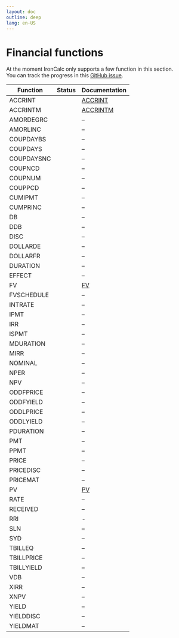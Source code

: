 ```yaml
---
layout: doc
outline: deep
lang: en-US
---
```


# Financial functions

At the moment IronCalc only supports a few function in this section.  
You can track the progress in this [GitHub issue](https://github.com/ironcalc/IronCalc/issues/49).

| Function   | Status                                         | Documentation      |
| ---------- | ---------------------------------------------- | ------------------ |
| ACCRINT    | <Badge type="tip" text="Available" />          | [ACCRINT](financial/accrint) |
| ACCRINTM   | <Badge type="tip" text="Available" />          | [ACCRINTM](financial/accrintm) |
| AMORDEGRC  | <Badge type="info" text="Not implemented yet" /> | –                  |
| AMORLINC   | <Badge type="info" text="Not implemented yet" /> | –                  |
| COUPDAYBS  | <Badge type="info" text="Not implemented yet" /> | –                  |
| COUPDAYS   | <Badge type="info" text="Not implemented yet" /> | –                  |
| COUPDAYSNC | <Badge type="info" text="Not implemented yet" /> | –                  |
| COUPNCD    | <Badge type="info" text="Not implemented yet" /> | –                  |
| COUPNUM    | <Badge type="info" text="Not implemented yet" /> | –                  |
| COUPPCD    | <Badge type="info" text="Not implemented yet" /> | –                  |
| CUMIPMT    | <Badge type="tip" text="Available" />          | –                  |
| CUMPRINC   | <Badge type="tip" text="Available" />          | –                  |
| DB         | <Badge type="tip" text="Available" />          | –                  |
| DDB        | <Badge type="tip" text="Available" />          | –                  |
| DISC       | <Badge type="info" text="Not implemented yet" /> | –                  |
| DOLLARDE   | <Badge type="tip" text="Available" />          | –                  |
| DOLLARFR   | <Badge type="tip" text="Available" />          | –                  |
| DURATION   | <Badge type="info" text="Not implemented yet" /> | –                  |
| EFFECT     | <Badge type="tip" text="Available" />          | –                  |
| FV         | <Badge type="tip" text="Available" />          | [FV](financial/fv) |
| FVSCHEDULE | <Badge type="info" text="Not implemented yet" /> | –                  |
| INTRATE    | <Badge type="info" text="Not implemented yet" /> | –                  |
| IPMT       | <Badge type="tip" text="Available" />          | –                  |
| IRR        | <Badge type="tip" text="Available" />          | –                  |
| ISPMT      | <Badge type="tip" text="Available" />          | –                  |
| MDURATION  | <Badge type="info" text="Not implemented yet" /> | –                  |
| MIRR       | <Badge type="tip" text="Available" />          | –                  |
| NOMINAL    | <Badge type="tip" text="Available" />          | –                  |
| NPER       | <Badge type="tip" text="Available" />          | –                  |
| NPV        | <Badge type="tip" text="Available" />          | –                  |
| ODDFPRICE  | <Badge type="info" text="Not implemented yet" /> | –                  |
| ODDFYIELD  | <Badge type="info" text="Not implemented yet" /> | –                  |
| ODDLPRICE  | <Badge type="info" text="Not implemented yet" /> | –                  |
| ODDLYIELD  | <Badge type="info" text="Not implemented yet" /> | –                  |
| PDURATION  | <Badge type="tip" text="Available" />          | –                  |
| PMT        | <Badge type="tip" text="Available" />          | –                  |
| PPMT       | <Badge type="tip" text="Available" />          | –                  |
| PRICE      | <Badge type="info" text="Not implemented yet" /> | –                  |
| PRICEDISC  | <Badge type="info" text="Not implemented yet" /> | –                  |
| PRICEMAT   | <Badge type="info" text="Not implemented yet" /> | –                  |
| PV         | <Badge type="tip" text="Available" />          | [PV](financial/pv) |
| RATE       | <Badge type="tip" text="Available" />          | –                  |
| RECEIVED   | <Badge type="info" text="Not implemented yet" /> | –                  |
| RRI        | <Badge type="tip" text="Available" />          | -                  |
| SLN        | <Badge type="tip" text="Available" />          | –                  |
| SYD        | <Badge type="tip" text="Available" />          | –                  |
| TBILLEQ    | <Badge type="tip" text="Available" />          | –                  |
| TBILLPRICE | <Badge type="tip" text="Available" />          | –                  |
| TBILLYIELD | <Badge type="tip" text="Available" />          | –                  |
| VDB        | <Badge type="info" text="Not implemented yet" /> | –                  |
| XIRR       | <Badge type="tip" text="Available" />          | –                  |
| XNPV       | <Badge type="tip" text="Available" />          | –                  |
| YIELD      | <Badge type="info" text="Not implemented yet" /> | –                  |
| YIELDDISC  | <Badge type="info" text="Not implemented yet" /> | –                  |
| YIELDMAT   | <Badge type="info" text="Not implemented yet" /> | –                  |
